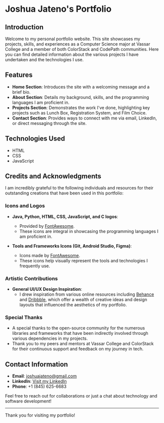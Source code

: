 # Joshua Jateno's Portfolio

## Introduction
Welcome to my personal portfolio website. This site showcases my projects, skills, and experiences as a Computer Science major at Vassar College and a member of both ColorStack and CodePath communities. Here you can find detailed information about the various projects I have undertaken and the technologies I use.

## Features
- **Home Section**: Introduces the site with a welcoming message and a brief bio.
- **About Section**: Details my background, skills, and the programming languages I am proficient in.
- **Projects Section**: Demonstrates the work I've done, highlighting key projects such as Lunch Box, Registration System, and Film Choice.
- **Contact Section**: Provides ways to connect with me via email, LinkedIn, or direct messaging through the site.

## Technologies Used
- HTML
- CSS
- JavaScript

## Credits and Acknowledgments
I am incredibly grateful to the following individuals and resources for their outstanding creations that have been used in this portfolio:

### Icons and Logos
- **Java, Python, HTML, CSS, JavaScript, and C logos**:
  - Provided by [FontAwesome](https://fontawesome.com/).
  - These icons are integral in showcasing the programming languages I am proficient in.

- **Tools and Frameworks Icons (Git, Android Studio, Figma)**:
  - Icons made by [FontAwesome](https://fontawesome.com/).
  - These icons help visually represent the tools and technologies I frequently use.

### Artistic Contributions
- **General UI/UX Design Inspiration**:
  - I drew inspiration from various online resources including [Behance](https://www.behance.net/) and [Dribbble](https://dribbble.com/), which offer a wealth of creative ideas and design layouts that influenced the aesthetics of my portfolio.

### Special Thanks
- A special thanks to the open-source community for the numerous libraries and frameworks that have been indirectly involved through various dependencies in my projects.
- Thank you to my peers and mentors at Vassar College and ColorStack for their continuous support and feedback on my journey in tech.

## Contact Information
- **Email**: joshuajateno@gmail.com
- **LinkedIn**: [Visit my LinkedIn](https://www.linkedin.com/in/joshuajateno)
- **Phone**: +1 (845) 625-6683

Feel free to reach out for collaborations or just a chat about technology and software development!

---
Thank you for visiting my portfolio!
